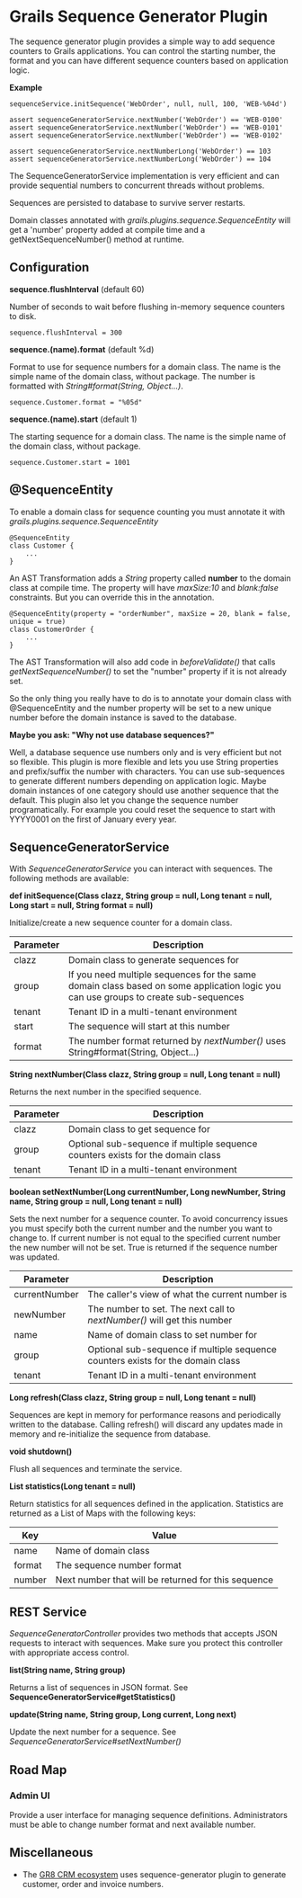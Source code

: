 # Grails Sequence Generator Plugin

The sequence generator plugin provides a simple way to add sequence counters
to Grails applications. You can control the starting number, the format and
you can have different sequence counters based on application logic.

**Example**

    sequenceService.initSequence('WebOrder', null, null, 100, 'WEB-%04d')

    assert sequenceGeneratorService.nextNumber('WebOrder') == 'WEB-0100'
    assert sequenceGeneratorService.nextNumber('WebOrder') == 'WEB-0101'
    assert sequenceGeneratorService.nextNumber('WebOrder') == 'WEB-0102'

    assert sequenceGeneratorService.nextNumberLong('WebOrder') == 103
    assert sequenceGeneratorService.nextNumberLong('WebOrder') == 104

The SequenceGeneratorService implementation is very efficient and can provide
sequential numbers to concurrent threads without problems.

Sequences are persisted to database to survive server restarts.

Domain classes annotated with *grails.plugins.sequence.SequenceEntity*
will get a 'number' property added at compile time and a getNextSequenceNumber() method at runtime.

## Configuration

**sequence.flushInterval** (default 60)

Number of seconds to wait before flushing in-memory sequence counters to disk.

    sequence.flushInterval = 300
    
**sequence.(name).format** (default %d)

Format to use for sequence numbers for a domain class. The name is the simple name of the domain class, without package.
The number is formatted with *String#format(String, Object...)*.

    sequence.Customer.format = "%05d"

**sequence.(name).start** (default 1)

The starting sequence for a domain class. The name is the simple name of the domain class, without package.

    sequence.Customer.start = 1001

## @SequenceEntity

To enable a domain class for sequence counting you must annotate it with *grails.plugins.sequence.SequenceEntity*

    @SequenceEntity
    class Customer {
        ...
    }
    
An AST Transformation adds a *String* property called **number** to the domain class at compile time.
The property will have *maxSize:10* and *blank:false* constraints. But you can override this in the annotation.
 
    @SequenceEntity(property = "orderNumber", maxSize = 20, blank = false, unique = true) 
    class CustomerOrder {
        ...
    }

The AST Transformation will also add code in *beforeValidate()* that calls *getNextSequenceNumber()* to set the
"number" property if it is not already set.

So the only thing you really have to do is to annotate your domain class with @SequenceEntity and the number
property will be set to a new unique number before the domain instance is saved to the database.
 
**Maybe you ask: "Why not use database sequences?"**

Well, a database sequence use numbers only and is very efficient but not so flexible.
This plugin is more flexible and lets you use String properties and prefix/suffix the number with characters.
You can use sub-sequences to generate different numbers depending on application logic.
Maybe domain instances of one category should use another sequence that the default.
This plugin also let you change the sequence number programatically.
For example you could reset the sequence to start with YYYY0001 on the first of January every year.
 
## SequenceGeneratorService

With *SequenceGeneratorService* you can interact with sequences. The following methods are available:

**def initSequence(Class clazz, String group = null, Long tenant = null, Long start = null, String format = null)**

Initialize/create a new sequence counter for a domain class.

Parameter   | Description
----------- | ---------------------
clazz       | Domain class to generate sequences for
group       | If you need multiple sequences for the same domain class based on some application logic you can use groups to create sub-sequences
tenant      | Tenant ID in a multi-tenant environment
start       | The sequence will start at this number
format      | The number format returned by *nextNumber()* uses String#format(String, Object...)

**String nextNumber(Class clazz, String group = null, Long tenant = null)**

Returns the next number in the specified sequence.

Parameter   | Description
----------- | ---------------------
clazz       | Domain class to get sequence for
group       | Optional sub-sequence if multiple sequence counters exists for the domain class
tenant      | Tenant ID in a multi-tenant environment

**boolean setNextNumber(Long currentNumber, Long newNumber, String name, String group = null, Long tenant = null)**

Sets the next number for a sequence counter.
To avoid concurrency issues you must specify both the current number and the number you want to change to.
If current number is not equal to the specified current number the new number will not be set.
True is returned if the sequence number was updated.

Parameter     | Description
------------- | ---------------------
currentNumber | The caller's view of what the current number is
newNumber     | The number to set. The next call to *nextNumber()* will get this number
name          | Name of domain class to set number for
group         | Optional sub-sequence if multiple sequence counters exists for the domain class
tenant        | Tenant ID in a multi-tenant environment

**Long refresh(Class clazz, String group = null, Long tenant = null)**

Sequences are kept in memory for performance reasons and periodically written to the database.
Calling refresh() will discard any updates made in memory and re-initialize the sequence from database.

**void shutdown()**

Flush all sequences and terminate the service.

**List<Map> statistics(Long tenant = null)**

Return statistics for all sequences defined in the application.
Statistics are returned as a List of Maps with the following keys:

Key    | Value
------ | -----------------
name   | Name of domain class
format | The sequence number format
number | Next number that will be returned for this sequence

## REST Service

*SequenceGeneratorController* provides two methods that accepts JSON requests to interact with sequences.
Make sure you protect this controller with appropriate access control.

**list(String name, String group)**

Returns a list of sequences in JSON format. See **SequenceGeneratorService#getStatistics()**

**update(String name, String group, Long current, Long next)**

Update the next number for a sequence. See *SequenceGeneratorService#setNextNumber()*

## Road Map

### Admin UI
Provide a user interface for managing sequence definitions.
Administrators must be able to change number format and next available number.


## Miscellaneous

- The [GR8 CRM ecosystem](http://gr8crm.github.io) uses sequence-generator plugin to generate customer, order and invoice numbers.
